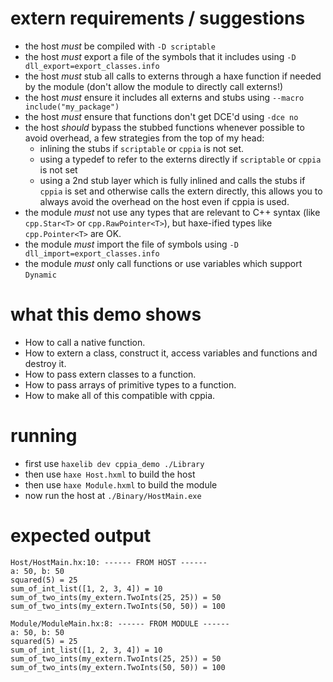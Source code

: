 # extern requirements / suggestions
- the host *must* be compiled with `-D scriptable`
- the host *must* export a file of the symbols that it includes using `-D dll_export=export_classes.info`
- the host *must* stub all calls to externs through a haxe function if needed by the module (don't allow the module to directly call externs!)
- the host *must* ensure it includes all externs and stubs using `--macro include("my_package")`
- the host *must* ensure that functions don't get DCE'd using `-dce no`
- the host *should* bypass the stubbed functions whenever possible to avoid overhead, a few strategies from the top of my head:
  - inlining the stubs if `scriptable` or `cppia` is not set.
  - using a typedef to refer to the externs directly if `scriptable` or `cppia` is not set
  - using a 2nd stub layer which is fully inlined and calls the stubs if `cppia` is set and otherwise calls the extern directly, this allows you to always avoid the overhead on the host even if cppia is used.
- the module *must* not use any types that are relevant to C++ syntax (like `cpp.Star<T>` or `cpp.RawPointer<T>`), but haxe-ified types like `cpp.Pointer<T>` are OK.
- the module *must* import the file of symbols using `-D dll_import=export_classes.info`
- the module *must* only call functions or use variables which support `Dynamic`

# what this demo shows
- How to call a native function.
- How to extern a class, construct it, access variables and functions and destroy it.
- How to pass extern classes to a function.
- How to pass arrays of primitive types to a function.
- How to make all of this compatible with cppia.

# running
- first use ``haxelib dev cppia_demo ./Library``
- then use ``haxe Host.hxml`` to build the host
- then use ``haxe Module.hxml`` to build the module
- now run the host at ``./Binary/HostMain.exe``

# expected output
```
Host/HostMain.hx:10: ------ FROM HOST ------
a: 50, b: 50
squared(5) = 25
sum_of_int_list([1, 2, 3, 4]) = 10
sum_of_two_ints(my_extern.TwoInts(25, 25)) = 50
sum_of_two_ints(my_extern.TwoInts(50, 50)) = 100

Module/ModuleMain.hx:8: ------ FROM MODULE ------
a: 50, b: 50
squared(5) = 25
sum_of_int_list([1, 2, 3, 4]) = 10
sum_of_two_ints(my_extern.TwoInts(25, 25)) = 50
sum_of_two_ints(my_extern.TwoInts(50, 50)) = 100
```